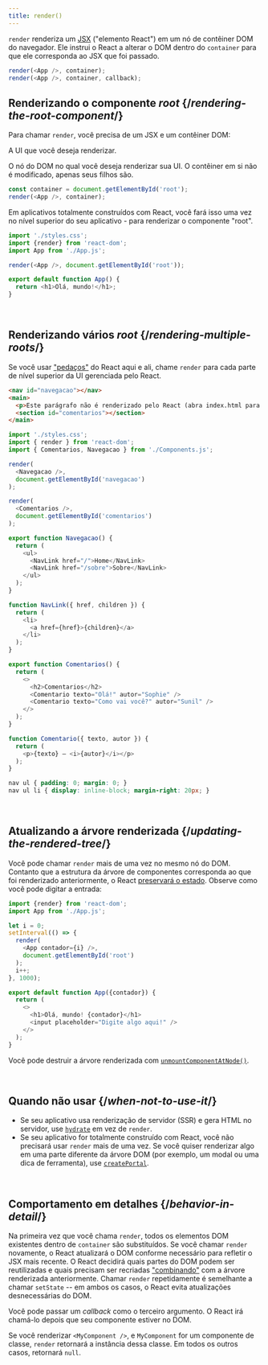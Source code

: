 ```yaml
---
title: render()
---
```


<Intro>

`render` renderiza um [JSX](/learn/writing-markup-with-jsx) ("elemento React") em um nó de contêiner DOM do navegador. Ele instrui o React a alterar o DOM dentro do `container` para que ele corresponda ao JSX que foi passado.

```js
render(<App />, container);
render(<App />, container, callback);
```

</Intro>

## Renderizando o componente *root* {/*rendering-the-root-component*/}

Para chamar `render`, você precisa de um JSX e um contêiner DOM:

<APIAnatomy>

<AnatomyStep title="React element">

A UI que você deseja renderizar.

</AnatomyStep>

<AnatomyStep title="DOM container">

O nó do DOM no qual você deseja renderizar sua UI. O contêiner em si não é modificado, apenas seus filhos são.

</AnatomyStep>

```js [[1, 2, "<App />"], [2, 2, "container"]]
const container = document.getElementById('root');
render(<App />, container);
```

</APIAnatomy>

Em aplicativos totalmente construídos com React, você fará isso uma vez no nível superior do seu aplicativo - para renderizar o componente "root".

<Sandpack>

```js index.js active
import './styles.css';
import {render} from 'react-dom';
import App from './App.js';

render(<App />, document.getElementById('root'));
```

```js App.js
export default function App() {
  return <h1>Olá, mundo!</h1>;
}
```

</Sandpack>

<br />

## Renderizando vários *root* {/*rendering-multiple-roots*/}

Se você usar ["pedaços"](/learn/add-react-to-a-website) do React aqui e ali, chame `render` para cada parte de nível superior da UI gerenciada pelo React.

<Sandpack>

```html public/index.html
<nav id="navegacao"></nav>
<main>
  <p>Este parágrafo não é renderizado pelo React (abra index.html para verificar).</p>
  <section id="comentarios"></section>
</main>
```

```js index.js active
import './styles.css';
import { render } from 'react-dom';
import { Comentarios, Navegacao } from './Components.js';

render(
  <Navegacao />,
  document.getElementById('navegacao')
);

render(
  <Comentarios />,
  document.getElementById('comentarios')
);
```

```js Components.js
export function Navegacao() {
  return (
    <ul>
      <NavLink href="/">Home</NavLink>
      <NavLink href="/sobre">Sobre</NavLink>
    </ul>
  );
}

function NavLink({ href, children }) {
  return (
    <li>
      <a href={href}>{children}</a>
    </li>
  );
}

export function Comentarios() {
  return (
    <>
      <h2>Comentarios</h2>
      <Comentario texto="Olá!" autor="Sophie" />
      <Comentario texto="Como vai você?" autor="Sunil" />
    </>
  );
}

function Comentario({ texto, autor }) {
  return (
    <p>{texto} — <i>{autor}</i></p>
  );
}
```

```css
nav ul { padding: 0; margin: 0; }
nav ul li { display: inline-block; margin-right: 20px; }
```

</Sandpack>

<br />

## Atualizando a árvore renderizada {/*updating-the-rendered-tree*/}

Você pode chamar `render` mais de uma vez no mesmo nó do DOM. Contanto que a estrutura da árvore de componentes corresponda ao que foi renderizado anteriormente, o React [preservará o estado](/learn/preserving-and-resetting-state). Observe como você pode digitar a entrada:

<Sandpack>

```js index.js active
import {render} from 'react-dom';
import App from './App.js';

let i = 0;
setInterval(() => {
  render(
    <App contador={i} />,
    document.getElementById('root')
  );
  i++;
}, 1000);
```

```js App.js
export default function App({contador}) {
  return (
    <>
      <h1>Olá, mundo! {contador}</h1>
      <input placeholder="Digite algo aqui!" />
    </>
  );
}
```

</Sandpack>

Você pode destruir a árvore renderizada com [`unmountComponentAtNode()`](TODO).

<br />

## Quando não usar {/*when-not-to-use-it*/}

* Se seu aplicativo usa renderização de servidor (SSR) e gera HTML no servidor, use [`hydrate`](TODO) em vez de `render`.
* Se seu aplicativo for totalmente construído com React, você não precisará usar `render` mais de uma vez. Se você quiser renderizar algo em uma parte diferente da árvore DOM (por exemplo, um modal ou uma dica de ferramenta), use [`createPortal`](TODO).

<br />


## Comportamento em detalhes {/*behavior-in-detail*/}

Na primeira vez que você chama `render`, todos os elementos DOM existentes dentro de `container` são substituídos. Se você chamar `render` novamente, o React atualizará o DOM conforme necessário para refletir o JSX mais recente. O React decidirá quais partes do DOM podem ser reutilizadas e quais precisam ser recriadas ["combinando"](/learn/preserving-and-resetting-state) com a árvore renderizada anteriormente. Chamar `render` repetidamente é semelhante a chamar `setState` -- em ambos os casos, o React evita atualizações desnecessárias do DOM.

Você pode passar um *callback* como o terceiro argumento. O React irá chamá-lo depois que seu componente estiver no DOM.

Se você renderizar `<MyComponent />`, e `MyComponent` for um componente de classe, `render` retornará a instância dessa classe. Em todos os outros casos, retornará `null`.
